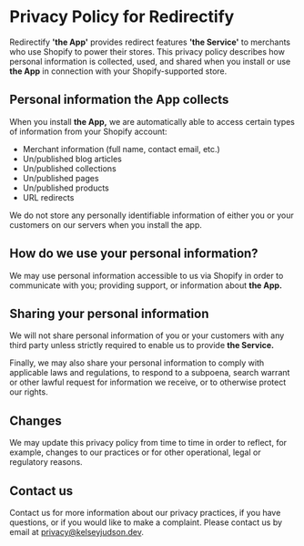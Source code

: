 Privacy Policy for Redirectify
==============================

Redirectify **'the App'** provides redirect features **'the Service'** to
merchants who use Shopify to power their stores. This privacy policy describes
how personal information is collected, used, and shared when you install or use
**the App** in connection with your Shopify-supported store.

Personal information the App collects
-------------------------------------

When you install **the App,** we are automatically able to access certain types
of information from your Shopify account:

* Merchant information (full name, contact email, etc.)
* Un/published blog articles
* Un/published collections
* Un/published pages
* Un/published products
* URL redirects

We do not store any personally identifiable information of either you or your
customers on our servers when you install the app.

How do we use your personal information?
----------------------------------------

We may use personal information accessible to us via Shopify in order to
communicate with you; providing support, or information about **the App.**

Sharing your personal information
---------------------------------

We will not share personal information of you or your customers with any third
party unless strictly required to enable us to provide **the Service.**

Finally, we may also share your personal information to comply with applicable
laws and regulations, to respond to a subpoena, search warrant or other lawful
request for information we receive, or to otherwise protect our rights.

Changes
-------

We may update this privacy policy from time to time in order to reflect, for
example, changes to our practices or for other operational, legal or regulatory
reasons.

Contact us
----------

Contact us for more information about our privacy practices, if you have
questions, or if you would like to make a complaint. Please contact us by email
at [privacy@kelseyjudson.dev](mailto:privacy@kelseyjudson.dev).
